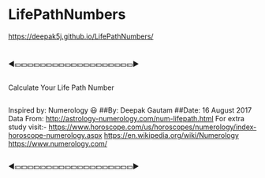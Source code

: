 # LifePathNumbers
 https://deepak5j.github.io/LifePathNumbers/

#
◀💴💵💴💵💴💵💴💵💴💵💴💵💴💵💴💵💴💵💴▶
##
Calculate Your Life Path Number
##
Inspired by: Numerology 😃
##By: Deepak Gautam
##Date: 16 August 2017
Data From: http://astrology-numerology.com/num-lifepath.html
For extra study visit:-
    https://www.horoscope.com/us/horoscopes/numerology/index-horoscope-numerology.aspx
    https://en.wikipedia.org/wiki/Numerology
    https://www.numerology.com/

##
◀💴💵💴💵💴💵💴💵💴💵💴💵💴💵💴💵💴💵💴▶

